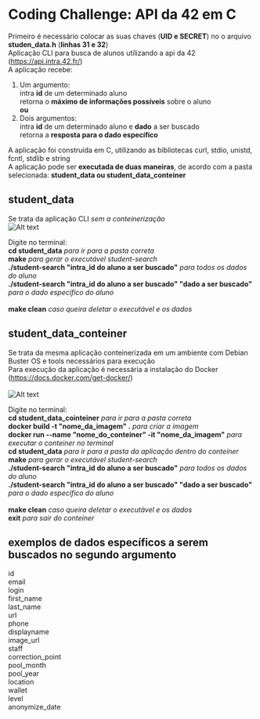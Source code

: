 # Coding Challenge: API da 42 em C <br>

Primeiro é necessário colocar as suas chaves (**UID e SECRET**) no o arquivo **studen_data.h** (**linhas 31 e 32**)<br>
Aplicação CLI para busca de alunos utilizando a api da 42 (https://api.intra.42.fr/)<br>
A aplicação recebe:<br>
1. Um argumento:<br>
intra **id** de um determinado aluno<br>
retorna o **máximo de informações possíveis** sobre o aluno<br>
**ou**<br>
2. Dois argumentos:<br>
intra **id** de um determinado aluno e **dado** a ser buscado<br>
retorna a **resposta para o dado específico**<br>

A aplicação foi construída em C, utilizando as bibliotecas curl, stdio, unistd, fcntl, stdlib e string<br>
A aplicação pode ser **executada de duas maneiras**, de acordo com a pasta selecionada: **student_data ou student_data_conteiner**<br>

## student_data <br>
Se trata da aplicação CLI *sem a conteinerização* <br>
![Alt text](https://leopard.in.ua/presentations/rubyc_2015/pictures/docker-cons.png?raw=true "")

Digite no terminal: <br>
**cd student_data** *para ir para a pasta correta*<br>
**make**  *para gerar o executável student-search*<br>
**./student-search "intra_id do aluno a ser buscado"**  *para todos os dados do aluno*<br>
**./student-search "intra_id do aluno a ser buscado" "dado a ser buscado"** *para o dado específico do aluno*<br>
<br>
**make clean**  *caso queira deletar o executável e os dados*<br>

## student_data_conteiner <br>
Se trata da mesma aplicação conteinerizada em um ambiente com Debian Buster OS e tools necessários para execução<br>
Para execução da aplicação é necessária a instalação do Docker (https://docs.docker.com/get-docker/)<br>
<br>
![Alt text](https://blog.justdigital.com.br/wp-content/uploads/images/blog/docker-whale-logo.png?raw=true "")

Digite no terminal: <br>
**cd student_data_cointeiner**  *para ir para a pasta correta*<br>
**docker build -t "nome_da_imagem" .**  *para criar a imagem*<br>
**docker run --name "nome_do_conteiner" -it "nome_da_imagem"**  *para executar o conteiner no terminal*<br>
**cd student_data** *para ir para a pasta da aplicação dentro do conteiner*<br>
**make**  *para gerar o executável student-search*<br>
**./student-search "intra_id do aluno a ser buscado"**  *para todos os dados do aluno*<br>
**./student-search "intra_id do aluno a ser buscado" "dado a ser buscado"** *para o dado específico do aluno*<br>
<br>
**make clean**  *caso queira deletar o executável e os dados*<br>
**exit**  *para sair do conteiner*

## exemplos de dados específicos a serem buscados no segundo argumento
id<br>
email<br>
login<br>
first_name<br>
last_name<br>
url<br>
phone<br>
displayname<br>
image_url<br>
staff<br>
correction_point<br>
pool_month<br>
pool_year<br>
location<br>
wallet<br>
level<br>
anonymize_date<br>
